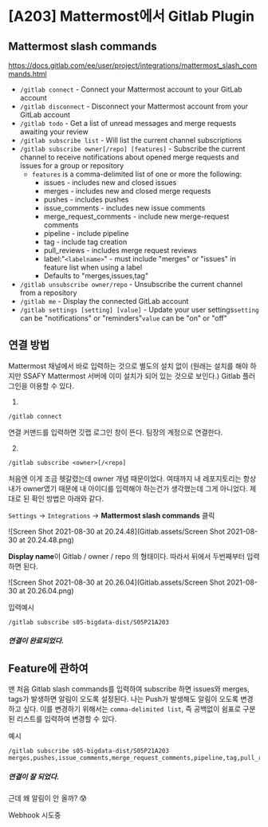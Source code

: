 # [A203] Mattermost에서 Gitlab Plugin

## Mattermost slash commands

https://docs.gitlab.com/ee/user/project/integrations/mattermost_slash_commands.html

- `/gitlab connect` - Connect your Mattermost account to your GitLab account
- `/gitlab disconnect` - Disconnect your Mattermost account from your GitLab account
- `/gitlab todo` - Get a list of unread messages and merge requests awaiting your review
- `/gitlab subscribe list` - Will list the current channel subscriptions
- `/gitlab subscribe owner[/repo] [features]` - Subscribe the current channel to receive notifications about opened merge requests and issues for a group or repository
  - `features` is a comma-delimited list of one or more the following:
    - issues - includes new and closed issues
    - merges - includes new and closed merge requests
    - pushes - includes pushes
    - issue_comments - includes new issue comments
    - merge_request_comments - include new merge-request comments
    - pipeline - include pipeline
    - tag - include tag creation
    - pull_reviews - includes merge request reviews
    - label:"`<labelname>`" - must include "merges" or "issues" in feature list when using a label
    - Defaults to "merges,issues,tag"
- `/gitlab unsubscribe owner/repo` - Unsubscribe the current channel from a repository
- `/gitlab me` - Display the connected GitLab account
- `/gitlab settings [setting] [value]` - Update your user settings`setting` can be "notifications" or "reminders"`value` can be "on" or "off"



## 연결 방법

Mattermost 채널에서 바로 입력하는 것으로 별도의 설치 없이 (원래는 설치를 해야 하지만 SSAFY Mattermost 서버에 이미 설치가 되어 있는 것으로 보인다.) Gitlab 플러그인을 이용할 수 있다.

1. 

```
/gitlab connect
```

연결 커맨드를 입력하면 깃랩 로그인 창이 뜬다. 팀장의 계정으로 연결한다.



2. 

```
/gitlab subscribe <owner>[/<repo]
```

처음엔 이게 조금 헷갈렸는데 owner 개념 때문이었다. 여태까지 내 레포지토리는 항상 내가 owner였기 때문에 내 아이디를 입력해야 하는건가 생각했는데 그게 아니었다. 제대로 된 확인 방법은 아래와 같다.

`Settings` -> `Integrations` -> **Mattermost slash commands** 클릭



![Screen Shot 2021-08-30 at 20.24.48](Gitlab.assets/Screen Shot 2021-08-30 at 20.24.48.png)



**Display name**이 Gitlab / owner / repo 의 형태이다. 따라서 뒤에서 두번째부터 입력하면 된다.

![Screen Shot 2021-08-30 at 20.26.04](Gitlab.assets/Screen Shot 2021-08-30 at 20.26.04.png)

입력예시

```
/gitlab subscribe s05-bigdata-dist/S05P21A203
```



##### 연결이 완료되었다.



## Feature에 관하여

맨 처음 Gitlab slash commands를 입력하여 subscribe 하면 issues와 merges, tags가 발생하면 알림이 오도록 설정된다. 나는 Push가 발생해도 알림이 오도록 변경하고 싶다. 이를 변경하기 위해서는 `comma-delimited list`, 즉 공백없이 쉼표로 구분된 리스트를 입력하여 변경할 수 있다.

예시

```
/gitlab subscribe s05-bigdata-dist/S05P21A203 merges,pushes,issue_comments,merge_request_comments,pipeline,tag,pull_reviews
```



##### 연결이 잘 되었다.

근데 왜 알림이 안 올까? 😰

Webhook 시도중